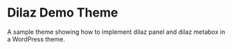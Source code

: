 # Dilaz Demo Theme
A sample theme showing how to implement dilaz panel and dilaz metabox in a WordPress theme.
